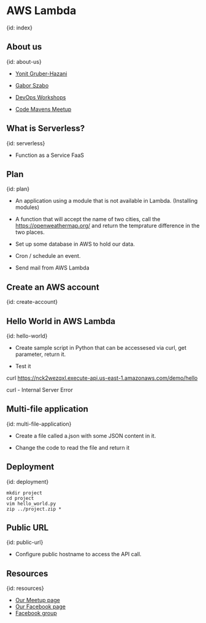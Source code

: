 # AWS Lambda
{id: index}

## About us
{id: about-us}

* [Yonit Gruber-Hazani](https://www.linkedin.com/in/yonitgruber/)
* [Gabor Szabo](https://www.linkedin.com/in/szabgab/)

* [DevOps Workshops](http://devops-workshops.code-maven.com/)
* [Code Mavens Meetup](https://www.meetup.com/Code-Mavens/)

## What is Serverless?
{id: serverless}

* Function as a Service FaaS

## Plan
{id: plan}


* An application using a module that is not available in Lambda. (Installing modules)

* A function that will accept the name of two cities, call the https://openweathermap.org/ and return the temprature difference in the two places.

* Set up some database in AWS to hold our data.

* Cron / schedule an event.

* Send mail from AWS Lambda

## Create an AWS account
{id: create-account}

## Hello World in AWS Lambda
{id: hello-world}

* Create sample script in Python that can be accessesed via curl, get parameter, return it.

[](hello_world.py)

* Test it

[](hello_world_json.py)

curl https://nck2wezqxl.execute-api.us-east-1.amazonaws.com/demo/hello

curl - Internal Server Error

[](hello_world_json_public.py)

[](echo.py)


## Multi-file application
{id: multi-file-application}

* Create a file called a.json with some JSON content in it.

[](a.json)

* Change the code to read the file and return it

[](read_json.py)

[](read_json_param.py)

## Deployment
{id: deployment}

```
mkdir project
cd project
vim hello_world.py
zip ../project.zip *
```



## Public URL
{id: public-url}

* Configure public hostname to access the API call.



## Resources
{id: resources}

* [Our Meetup page](https://www.meetup.com/Code-Mavens/)
* [Our Facebook page](https://www.facebook.com/Devops.Workshops)
* [Facebook group](https://www.facebook.com/groups/188753948553382/)



